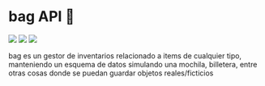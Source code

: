 # bag API :briefcase:
![](https://img.shields.io/badge/bagapi-developing-yellow) ![](https://img.shields.io/badge/npm-8.13.2-green) ![](https://img.shields.io/badge/node-v17.6.0-green)

bag es un gestor de inventarios relacionado a items de cualquier tipo, manteniendo un esquema de datos simulando una mochila, billetera, entre otras cosas donde se puedan guardar objetos reales/ficticios
